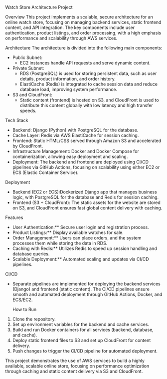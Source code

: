 Watch Store Architecture Project

 Overview
This project implements a scalable, secure architecture for an online watch store, focusing on managing backend services, static frontend content, and API integration. The key components include user authentication, product listings, and order processing, with a high emphasis on performance and scalability through AWS services.

 Architecture
The architecture is divided into the following main components:
- Public Subnet:
  - EC2 instances handle API requests and serve dynamic content.
- Private Subnet:
  - RDS (PostgreSQL) is used for storing persistent data, such as user details, product information, and order history.
  - ElastiCache (Redis) is integrated to cache session data and reduce database load, improving system performance.
- S3 and CloudFront:
  - Static content (frontend) is hosted on S3, and CloudFront is used to distribute this content globally with low latency and high transfer speeds.

 Tech Stack
- Backend: Django (Python) with PostgreSQL for the database.
- Cache Layer: Redis via AWS ElastiCache for session caching.
- Frontend: Static HTML/CSS served through Amazon S3 and accelerated by CloudFront.
- Infrastructure Management: Docker and Docker Compose for containerization, allowing easy deployment and scaling.
- Deployment: The backend and frontend are deployed using CI/CD pipelines via GitHub Actions, focusing on scalability using either EC2 or ECS (Elastic Container Service).

 Deployment
- Backend (EC2 or ECS):Dockerized Django app that manages business logic, with PostgreSQL for the database and Redis for session caching.
- Frontend (S3 + CloudFront): The static assets for the website are stored on S3, and CloudFront ensures fast global content delivery with caching.

 Features
- User Authentication:** Secure user login and registration process.
- Product Listings:** Display available watches for sale.
- Order Management:** Users can place orders, and the system processes them while storing the data in RDS.
- Caching with Redis:** Utilizes Redis to speed up session handling and database queries.
- Scalable Deployment:** Automated scaling and updates via CI/CD pipelines.

 CI/CD
- Separate pipelines are implemented for deploying the backend services (Django) and frontend (static content). The CI/CD pipelines ensure smooth and automated deployment through GitHub Actions, Docker, and ECS/EC2.

  How to Run
1. Clone the repository.
2. Set up environment variables for the backend and cache services.
3. Build and run Docker containers for all services (backend, database, and cache).
4. Deploy static frontend files to S3 and set up CloudFront for content delivery.
5. Push changes to trigger the CI/CD pipeline for automated deployment.

This project demonstrates the use of AWS services to build a highly available, scalable online store, focusing on performance optimization through caching and static content delivery via S3 and CloudFront.
